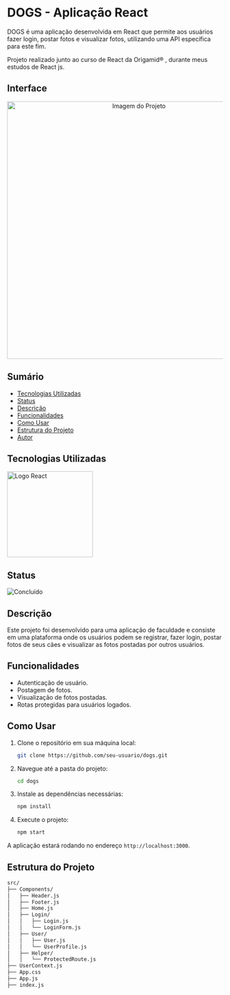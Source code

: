 # DOGS - Aplicação React

DOGS é uma aplicação desenvolvida em React que permite aos usuários fazer login, postar fotos e visualizar fotos, utilizando uma API específica para este fim.

Projeto realizado junto ao curso de React da Origamid® , durante meus estudos de React js.

## Interface

<div align="center">
  <img src="img/logo.png" alt="Imagem do Projeto" width="600">
</div>

## Sumário

- [Tecnologias Utilizadas](#tecnologias-utilizadas)
- [Status](#status)
- [Descrição](#descrição)
- [Funcionalidades](#funcionalidades)
- [Como Usar](#como-usar)
- [Estrutura do Projeto](#estrutura-do-projeto)
- [Autor](#autor)

## Tecnologias Utilizadas

<div style="display: flex; flex-direction: row;">
  <div style="margin-right: 20px; display: flex; justify-content: flex-start;">
    <img src="img/react.png" alt="Logo React" width="200"/>
  </div>
</div>

## Status

![Concluído](http://img.shields.io/static/v1?label=STATUS&message=CONCLUIDO&color=GREEN&style=for-the-badge)

## Descrição

Este projeto foi desenvolvido para uma aplicação de faculdade e consiste em uma plataforma onde os usuários podem se registrar, fazer login, postar fotos de seus cães e visualizar as fotos postadas por outros usuários.

## Funcionalidades

- Autenticação de usuário.
- Postagem de fotos.
- Visualização de fotos postadas.
- Rotas protegidas para usuários logados.

## Como Usar

1. Clone o repositório em sua máquina local:
   ```sh
   git clone https://github.com/seu-usuario/dogs.git
   ```
2. Navegue até a pasta do projeto:
   ```sh
   cd dogs
   ```
3. Instale as dependências necessárias:
   ```sh
   npm install
   ```
4. Execute o projeto:
   ```sh
   npm start
   ```

A aplicação estará rodando no endereço `http://localhost:3000`.

## Estrutura do Projeto

```bash
src/
├── Components/
│   ├── Header.js
│   ├── Footer.js
│   ├── Home.js
│   ├── Login/
│   │   ├── Login.js
│   │   └── LoginForm.js
│   ├── User/
│   │   ├── User.js
│   │   └── UserProfile.js
│   ├── Helper/
│   │   └── ProtectedRoute.js
├── UserContext.js
├── App.css
├── App.js
├── index.js


```
